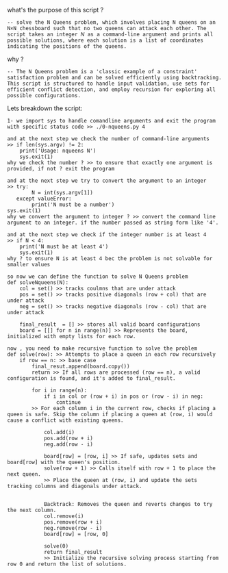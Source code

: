 what's the purpose of this script ?

    -- solve the N Queens problem, which involves placing N queens on an N×N chessboard such that no two queens can attack each other. The script takes an integer 𝑁 as a command-line argument and prints all possible solutions, where each solution is a list of coordinates indicating the positions of the queens.

why ?

    -- The N Queens problem is a 'classic example of a constraint' satisfaction problem and can be solved efficiently using backtracking. This script is structured to handle input validation, use sets for efficient conflict detection, and employ recursion for exploring all possible configurations.

Lets breakdown the script:

    1- we import sys to handle comandline arguments and exit the program with specific status code >> ./0-nqueens.py 4

    and at the next step we check the number of command-line arguments 
    >> if len(sys.argv) != 2:
        print('Usage: nqueens N')
        sys.exit(1)
    why we check the number ? >> to ensure that exactly one argument is provided, if not ? exit the program

    and at the next step we try to convert the argument to an integer 
    >> try:
            N = int(sys.argv[1])
       except valueError:
            print('N must be a number')
    sys.exit(1)
    why we convert the argument to integer ? >> convert the command line argument to an integer. if the number passed as string form like '4'.

    and at the next step we check if the integer number is at least 4
    >> if N < 4:
        print('N must be at least 4')
        sys.exit(1)
    why ? to ensure N is at least 4 bec the problem is not solvable for smaller values

    so now we can define the function to solve N Queens problem
    def solveNqueens(N):
        col = set() >> tracks coulmns that are under attack
        pos = set() >> tracks positive diagonals (row + col) that are under attack
        neg = set() >> tracks negative diagonals (row - col) that are under attack

        final_result  = [] >> stores all valid board configurations
        board = [[] for n in range(n)] >> Represents the board, initialized with empty lists for each row.

    now , you need to make recursive function to solve the problem 
    def solve(row): >> Attempts to place a queen in each row recursively
        if row == n: >> base case
            final_resut.append(board.copy()) 
            return >> If all rows are processed (row == n), a valid configuration is found, and it's added to final_result.

            for i in range(n):
                if i in col or (row + i) in pos or (row - i) in neg:
                    continue
            >> For each column i in the current row, checks if placing a queen is safe. Skip the column if placing a queen at (row, i) would cause a conflict with existing queens.

                col.add(i)
                pos.add(row + i)
                neg.add(row - i)

                board[row] = [row, i] >> If safe, updates sets and board[row] with the queen's position.
                solve(row + 1) >> Calls itself with row + 1 to place the next queen.
                >> Place the queen at (row, i) and update the sets tracking columns and diagonals under attack.


                Backtrack: Removes the queen and reverts changes to try the next column.
                col.remove(i)
                pos.remove(row + i)
                neg.remove(row - i)
                board[row] = [row, 0]

                solve(0)
                return final_result
                >> Initialize the recursive solving process starting from row 0 and return the list of solutions.



    
